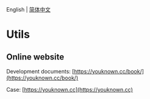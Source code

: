 English | [简体中文](./README.md)

# Utils

## Online website

Development documents: [https://youknown.cc/book/](https://youknown.cc/book/)

Case: [https://youknown.cc](https://youknown.cc)